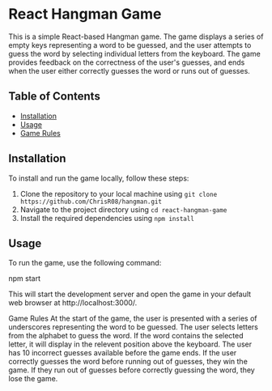 # React Hangman Game

This is a simple React-based Hangman game. The game displays a series of empty keys representing a word to be guessed, and the user attempts to guess the word by selecting individual letters from the keyboard. 
The game provides feedback on the correctness of the user's guesses, and ends when the user either correctly guesses the word or runs out of guesses.

## Table of Contents
- [Installation](#installation)
- [Usage](#usage)
- [Game Rules](#game-rules)

## Installation

To install and run the game locally, follow these steps:

1. Clone the repository to your local machine using `git clone https://github.com/ChrisR08/hangman.git`
2. Navigate to the project directory using `cd react-hangman-game`
3. Install the required dependencies using `npm install`

## Usage

To run the game, use the following command:

npm start

This will start the development server and open the game in your default web browser at http://localhost:3000/.

Game Rules
At the start of the game, the user is presented with a series of underscores representing the word to be guessed.
The user selects letters from the alphabet to guess the word. If the word contains the selected letter, it will display in the relevent position above the keyboard.
The user has 10 incorrect guesses available before the game ends.
If the user correctly guesses the word before running out of guesses, they win the game. If they run out of guesses before correctly guessing the word, they lose the game.



